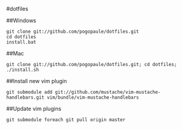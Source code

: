 #dotfiles

##Windows

`git clone git://github.com/pogopaule/dotfiles.git`<br/>
`cd dotfiles`<br/>
`install.bat`<br/>

##Mac

`git clone git://github.com/pogopaule/dotfiles.git; cd dotfiles; ./install.sh`

##Install new vim plugin

`git submodule add git://github.com/mustache/vim-mustache-handlebars.git vim/bundle/vim-mustache-handlebars`

##Update vim plugins

`git submodule foreach git pull origin master`
